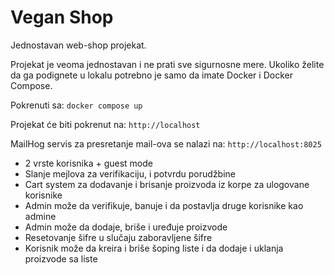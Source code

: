 # Vegan Shop
Jednostavan web-shop projekat.

Projekat je veoma jednostavan i ne prati sve sigurnosne mere.
Ukoliko želite da ga podignete u lokalu potrebno je samo da imate Docker i Docker Compose.

Pokrenuti sa: `docker compose up`

Projekat će biti pokrenut na: `http://localhost`

MailHog servis za presretanje mail-ova se nalazi na: `http://localhost:8025`

- 2 vrste korisnika + guest mode
- Slanje mejlova za verifikaciju, i potvrdu porudžbine
- Cart system za dodavanje i brisanje proizvoda iz korpe za ulogovane korisnike
- Admin može da verifikuje, banuje i da postavlja druge korisnike kao admine
- Admin može da dodaje, briše i uređuje proizvode
- Resetovanje šifre u slučaju zaboravljene šifre
- Korisnik može da kreira i briše šoping liste i da dodaje i uklanja proizvode sa liste
